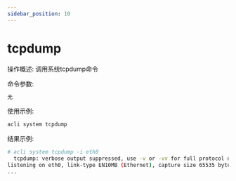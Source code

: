 ```yaml
---
sidebar_position: 10
---
```


# tcpdump
操作概述: 调用系统tcpdump命令

命令参数:
```bash
无
```

使用示例:
```bash
acli system tcpdump
```

结果示例:
```bash
# acli system tcpdump -i eth0
  tcpdump: verbose output suppressed, use -v or -vv for full protocol decode
listening on eth0, link-type EN10MB (Ethernet), capture size 65535 bytes
...
```